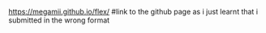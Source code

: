 https://megamii.github.io/flex/
#link to the github page as i just learnt that i submitted in the wrong format
